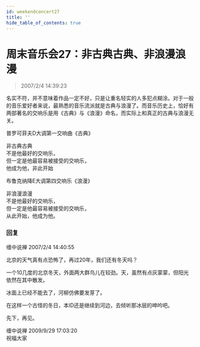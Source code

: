 ```yaml
---
id: weekendconcert27
title: ''
hide_table_of_contents: true
---
```


# 周末音乐会27：非古典古典、非浪漫浪漫

> 2007/2/4 14:39:23

名实不符，并不意味着作品一定不好，只是让重名轻实的人多犯点糊涂。对于一般的音乐爱好者来说，最熟悉的音乐流派就是古典与浪漫了。而音乐历史上，恰好有两部著名的交响乐是用《古典》与《浪漫》命名，而实际上和真正的古典与浪漫无关。
 
<div style={{color: '#FF0000', fontWeight: '500', fontSize: 'x-large', lineHeight: '110%', textAlign: 'center', marginBottom: '20px'}}>

普罗可菲夫D大调第一交响曲《古典》
</div>

<div style={{textAlign: 'center', marginBottom: '20px'}}>

非古典古典<br/>
不是他最好的交响乐，<br/>
但一定是他最容易被接受的交响乐，<br/>
他成为他，非此开始
</div>

<div style={{color: '#FF0000', fontWeight: '500', fontSize: 'x-large', lineHeight: '110%', textAlign: 'center', marginBottom: '20px'}}>

布鲁克纳降E大调第四交响乐《浪漫》
</div>

<div style={{textAlign: 'center', marginBottom: '20px'}}>

非浪漫浪漫<br/>
不是他最好的交响乐，<br/>
但一定是他最容易被接受的交响乐，<br/>
从此开始，他成为他。
</div>

### 回复

<div class='blog-comment'>
<span class='blog-comment-chan'>缠中说禅</span> 2007/2/4 14:40:55<br/>

北京的天气真有点恐怖了，再过20年，我们还有冬天吗？

一个10几度的北京冬天，外面两大群鸟儿在较劲。天，虽然有点灰蒙蒙，但阳光依然在其中散发。

冰面上已经不能去了，河柳仿佛要发芽了。

在这样一个古怪的冬日，本ID还是继续到河边，去倾听那冰层的呻吟吧。

先下，再见。
</div>

<div class='blog-comment'>
<span class='blog-comment-chan'>缠中说禅</span> 2009/9/29 17:03:20<br/>
祝福大家
</div>